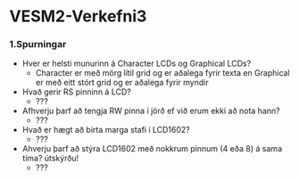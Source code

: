 # VESM2-Verkefni3

### 1.Spurningar
* Hver er helsti munurinn á Character LCDs og Graphical LCDs?
  * Character er með mörg lítil grid og er aðalega fyrir texta en Graphical er með eitt stórt grid og er aðalega fyrir myndir
* Hvað gerir RS pinninn á LCD?
  * ???
* Afhverju þarf að tengja RW pinna í jörð ef við erum ekki að nota hann?
  * ???
* Hvað er hægt að birta marga stafi í LCD1602?
  * ???
* Ahverju þarf að stýra LCD1602 með nokkrum pinnum (4 eða 8) á sama tíma? útskýrðu!
  * ???
  

